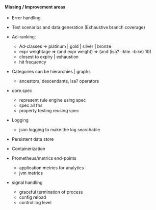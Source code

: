 #### Missing / Improvement areas

* Error handling

* Test scenarios and data generation (Exhaustive branch coverage)

* Ad-ranking:
  - Ad-classes => platinum | gold | silver | bronze
  - expr weightage => (and expr weight) => (and (isa? ::ktm ::bike) 10)
  - closest to expiry | exhaustion
  - hit frequency

* Categories can be hierarchies | graphs
  - ancestors, descendants, isa? operators

* core.spec
  - represent rule engine using spec
  - spec all fns
  - property testing reusing spec

* Logging
  - json logging to make the log searchable

* Persistent data store

* Containerization

* Prometheus/metrics end-points
  - application metrics for analytics
  - jvm metrics

* signal handling
  - graceful termination of process
  - config reload
  - control log level
